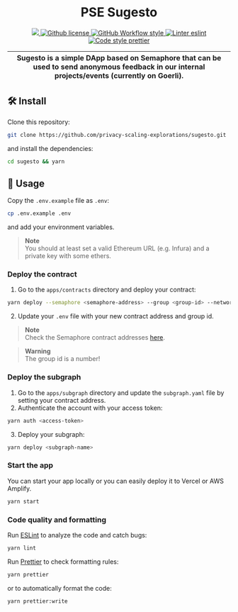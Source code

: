 <p align="center">
    <h1 align="center">
        PSE Sugesto
    </h1>
</p>

<p align="center">
    <a href="https://github.com/semaphore-protocol" target="_blank">
        <img src="https://img.shields.io/badge/project-PSE-blue.svg?style=flat-square">
    </a>
    <a href="https://github.com/privacy-scaling-explorations/sugesto/blob/main/LICENSE">
        <img alt="Github license" src="https://img.shields.io/github/license/privacy-scaling-explorations/sugesto.svg?style=flat-square">
    </a>
    <a href="https://github.com/privacy-scaling-explorations/sugesto/actions?query=workflow%3Astyle">
        <img alt="GitHub Workflow style" src="https://img.shields.io/github/workflow/status/privacy-scaling-explorations/sugesto/style?label=style&style=flat-square&logo=github">
    </a>
    <a href="https://eslint.org/">
        <img alt="Linter eslint" src="https://img.shields.io/badge/linter-eslint-8080f2?style=flat-square&logo=eslint">
    </a>
    <a href="https://prettier.io/">
        <img alt="Code style prettier" src="https://img.shields.io/badge/code%20style-prettier-f8bc45?style=flat-square&logo=prettier">
    </a>
</p>

| Sugesto is a simple DApp based on Semaphore that can be used to send anonymous feedback in our internal projects/events (currently on Goerli). |
| ---------------------------------------------------------------------------------------------------------------------------------------------- |

## 🛠 Install

Clone this repository:

```bash
git clone https://github.com/privacy-scaling-explorations/sugesto.git
```

and install the dependencies:

```bash
cd sugesto && yarn
```

## 📜 Usage

Copy the `.env.example` file as `.env`:

```bash
cp .env.example .env
```

and add your environment variables.

> **Note**  
> You should at least set a valid Ethereum URL (e.g. Infura) and a private key with some ethers.

### Deploy the contract

1. Go to the `apps/contracts` directory and deploy your contract:

```bash
yarn deploy --semaphore <semaphore-address> --group <group-id> --network goerli
```

2. Update your `.env` file with your new contract address and group id.

> **Note**  
> Check the Semaphore contract addresses [here](https://semaphore.appliedzkp.org/docs/deployed-contracts#semaphore).

> **Warning**  
> The group id is a number!

### Deploy the subgraph

1. Go to the `apps/subgraph` directory and update the `subgraph.yaml` file by setting your contract address.
2. Authenticate the account with your access token:

```bash
yarn auth <access-token>
```

3. Deploy your subgraph:

```bash
yarn deploy <subgraph-name>
```

### Start the app

You can start your app locally or you can easily deploy it to Vercel or AWS Amplify.

```bash
yarn start
```

### Code quality and formatting

Run [ESLint](https://eslint.org/) to analyze the code and catch bugs:

```bash
yarn lint
```

Run [Prettier](https://prettier.io/) to check formatting rules:

```bash
yarn prettier
```

or to automatically format the code:

```bash
yarn prettier:write
```
